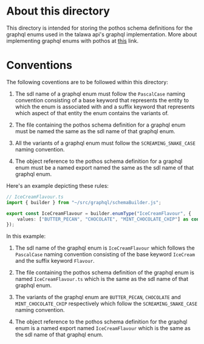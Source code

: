 # About this directory

This directory is intended for storing the pothos schema definitions for the graphql enums used in the talawa api's graphql implementation. More about implementing graphql enums with pothos at [this](https://pothos-graphql.dev/docs/guide/enums) link.

# Conventions

The following coventions are to be followed within this directory: 

1. The sdl name of a graphql enum must follow the `PascalCase` naming convention consisting of a base keyword that represents the entity to which the enum is associated with and a suffix keyword that represents which aspect of that entity the enum contains the variants of.

2. The file containing the pothos schema definition for a graphql enum must be named the same as the sdl name of that graphql enum.

3. All the variants of a graphql enum must follow the `SCREAMING_SNAKE_CASE` naming convention.

4. The object reference to the pothos schema definition for a graphql enum must be a named export named the same as the sdl name of that graphql enum.

Here's an example depicting these rules: 

```typescript
// IceCreamFlavour.ts
import { builder } from "~/src/graphql/schemaBuilder.js";

export const IceCreamFlavour = builder.enumType("IceCreamFlavour", {
	values: ["BUTTER_PECAN", "CHOCOLATE", "MINT_CHOCOLATE_CHIP"] as const,
});
```
In this example: 

1. The sdl name of the graphql enum is `IceCreamFlavour` which follows the `PascalCase` naming convention consisting of the base keyword `IceCream` and the suffix keyword `Flavour`.

2. The file containing the pothos schema definition of the graphql enum is named `IceCreamFlavour.ts` which is the same as the sdl name of that graphql enum.

3. The variants of the graphql enum are `BUTTER_PECAN`, `CHOCOLATE` and `MINT_CHOCOLATE_CHIP` respectively which follow the `SCREAMING_SNAKE_CASE` naming convention.

4. The object reference to the pothos schema definition for the graphql enum is a named export named `IceCreamFlavour` which is the same as the sdl name of that graphql enum.